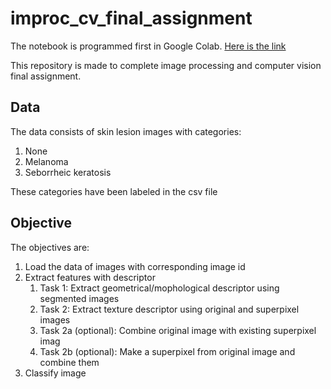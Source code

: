 # improc_cv_final_assignment

The notebook is programmed first in Google Colab. [Here is the link](https://colab.research.google.com/drive/1l8dtlRAJwVKPg7OcpjDUVPdBpGkO1hKJ?usp=sharing)

This repository is made to complete image processing and computer vision final assignment.

## Data
The data consists of skin lesion images with categories:

1. None
2. Melanoma
3. Seborrheic keratosis

These categories have been labeled in the csv file

## Objective
The objectives are:

1. Load the data of images with corresponding image id
2. Extract features with descriptor
    1. Task 1: Extract geometrical/mophological descriptor using segmented images
    2. Task 2: Extract texture descriptor using original and superpixel images
    3. Task 2a (optional): Combine original image with existing superpixel imag
    4. Task 2b (optional): Make a superpixel from original image and combine them
3. Classify image
